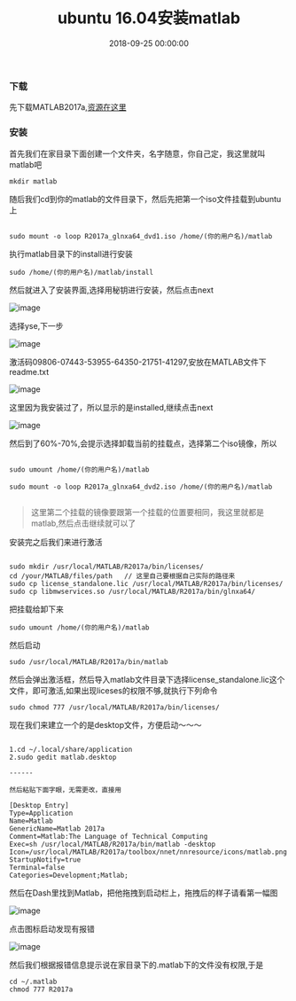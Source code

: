 ﻿---
layout: post
title: ubuntu 16.04安装matlab
date: 2018-09-25 00:00:00
categories: 编程语言
tags: MatLab
---


### 下载

先下载MATLAB2017a,[资源在这里](https://pan.baidu.com/s/1hsVnxdE)

### 安装

首先我们在家目录下面创建一个文件夹，名字随意，你自己定，我这里就叫matlab吧

```shell
mkdir matlab
```

随后我们cd到你的matlab的文件目录下，然后先把第一个iso文件挂载到ubuntu上

```shell

sudo mount -o loop R2017a_glnxa64_dvd1.iso /home/(你的用户名)/matlab

```

执行matlab目录下的install进行安装

```shell
sudo /home/(你的用户名)/matlab/install
```

然后就进入了安装界面,选择用秘钥进行安装，然后点击next

![image](http://ww1.sinaimg.cn/large/0066vfZIgy1fvm8arecucj30j80bjwfv.jpg)

选择yse,下一步

![image](http://ww1.sinaimg.cn/large/0066vfZIgy1fvm8bcd5c6j30j90biaal.jpg)

激活码09806-07443-53955-64350-21751-41297,安放在MATLAB文件下readme.txt

![image](http://ww1.sinaimg.cn/large/0066vfZIgy1fvm8bpzb55j30j90biwfe.jpg)

这里因为我安装过了，所以显示的是installed,继续点击next 

![image](http://ww1.sinaimg.cn/large/0066vfZIgy1fvm8cf5sypj30j90bkmyj.jpg)

然后到了60%-70%,会提示选择卸载当前的挂载点，选择第二个iso镜像，所以

```shell

sudo umount /home/(你的用户名)/matlab
  
sudo mount -o loop R2017a_glnxa64_dvd2.iso /home/(你的用户名)/matlab
  
```

> 这里第二个挂载的镜像要跟第一个挂载的位置要相同，我这里就都是matlab,然后点击继续就可以了


安装完之后我们来进行激活

```shell

sudo mkdir /usr/local/MATLAB/R2017a/bin/licenses/ 
cd /your/MATLAB/files/path   // 这里自己要根据自己实际的路径来
sudo cp license_standalone.lic /usr/local/MATLAB/R2017a/bin/licenses/  
sudo cp libmwservices.so /usr/local/MATLAB/R2017a/bin/glnxa64/

```

把挂载给卸下来

```shell
sudo umount /home/(你的用户名)/matlab
```

然后启动

```shell
sudo /usr/local/MATLAB/R2017a/bin/matlab  
```

然后会弹出激活框，然后导入matlab文件目录下选择license_standalone.lic这个文件，即可激活,如果出现liceses的权限不够,就执行下列命令

```shell
sudo chmod 777 /usr/local/MATLAB/R2017a/bin/licenses/
```

现在我们来建立一个的是desktop文件，方便启动～～～

```shell

1.cd ~/.local/share/application
2.sudo gedit matlab.desktop

------

然后粘贴下面字眼，无需更改，直接用

[Desktop Entry]
Type=Application
Name=Matlab
GenericName=Matlab 2017a
Comment=Matlab:The Language of Technical Computing
Exec=sh /usr/local/MATLAB/R2017a/bin/matlab -desktop
Icon=/usr/local/MATLAB/R2017a/toolbox/nnet/nnresource/icons/matlab.png
StartupNotify=true
Terminal=false
Categories=Development;Matlab;

```

然后在Dash里找到Matlab，把他拖拽到启动栏上，拖拽后的样子请看第一幅图 

![image](http://ww1.sinaimg.cn/large/0066vfZIgy1fvm8fpdtz5j30v50ghjwo.jpg)

点击图标启动发现有报错 

![image](http://ww1.sinaimg.cn/large/0066vfZIgy1fvm8g3s23rj31ha0jmq53.jpg)

然后我们根据报错信息提示说在家目录下的.matlab下的文件没有权限,于是

```shell
cd ~/.matlab
chmod 777 R2017a
```
